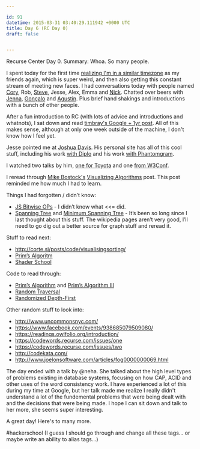 ```yaml
---

id: 91
datetime: 2015-03-31 03:40:29.111942 +0000 UTC
title: Day 6 (RC Day 0)
draft: false


---
```


Recurse Center Day 0. Summary: Whoa. So many people. 

I spent today for the first time [realizing I'm in a similar timezone](https://twitter.com/icco/status/582578688329404417) as my friends again, which is super weird, and then also getting this constant stream of meeting new faces. I had conversations today with people named [Cory](https://twitter.com/corydominguez), Rob, [Steve](https://twitter.com/ifosteve), Jesse, Alex, Emma and [Nick](https://twitter.com/nicholasbs). Chatted over beers with [Jenna](http://twitter.com/zeigenvector), [Gonçalo](https://twitter.com/gnclmorais) and [Agustín](https://twitter.com/agustinbenassi). Plus brief hand shakings and introductions with a bunch of other people.

After a fun introduction to RC (with lots of advice and introductions and whatnots), I sat down and read [timbray's Google + 1yr post](https://www.tbray.org/ongoing/When/201x/2015/03/29/Anniversaries). All of this makes sense, although at only one week outside of the machine, I don't know how I feel yet.

Jesse pointed me at [Joshua Davis](http://www.joshuadavis.com/). His personal site has all of this cool stuff, including his work [with Diplo](https://vimeo.com/93623889) and his work [with Phantomgram](https://vimeo.com/89801609).

I watched two talks by him, [one for Toyota](https://youtu.be/-iKkEpW0N5Q) and one [from W3Conf](https://youtu.be/LJS4fBjdPM4).

I reread through [Mike Bostock's](http://bost.ocks.org/mike/) [Visualizing Algorithms](http://bost.ocks.org/mike/algorithms/) post. This post reminded me how much I had to learn.

Things I had forgotten / didn’t know:

 - [JS Bitwise OPs](https://developer.mozilla.org/en-US/docs/Web/JavaScript/Reference/Operators/Bitwise_Operators) - I didn’t know what <<= did.
 - [Spanning Tree](https://en.wikipedia.org/wiki/Spanning_tree) and [Minimum Spanning Tree](https://en.wikipedia.org/wiki/Minimum_spanning_tree) - It’s been so long since I last thought about this stuff. The wikipedia pages aren’t very good, I’ll need to go dig out a better source for graph stuff and reread it.

Stuff to read next:

 - http://corte.si/posts/code/visualisingsorting/
 - [Prim’s Algoritm](https://en.wikipedia.org/wiki/Prim%!s(MISSING)_algorithm)
 - [Shader School](https://github.com/stackgl/shader-school)

Code to read through:

 - [Prim’s Algorithm](http://bl.ocks.org/mbostock/11159599) and [Prim’s Algorithm III](http://bl.ocks.org/mbostock/11377353)
 - [Random Traversal](http://bl.ocks.org/mbostock/70a28267db0354261476)
 - [Randomized Depth-First](http://bl.ocks.org/mbostock/1ef3b1fb9eb35ca8ffff)

Other random stuff to look into:

 - http://www.uncommonsnyc.com/
 - https://www.facebook.com/events/938685079509080/
 - https://readings.owlfolio.org/introduction/
 - https://codewords.recurse.com/issues/one
 - https://codewords.recurse.com/issues/two
 - http://codekata.com/
 - http://www.joelonsoftware.com/articles/fog0000000069.html

The day ended with a talk by @neha. She talked about the high level types of problems existing in database systems, focusing on how CAP, ACID and other uses of the word consistency work. I have experienced a lot of this during my time at Google, but her talk made me realize I really didn't understand a lot of the fundemental problems that were being dealt with and the decisions that were being made. I hope I can sit down and talk to her more, she seems super interesting.

A great day! Here's to many more.

#hackerschool (I guess I should go through and change all these tags... or maybe write an ability to alias tags...)
